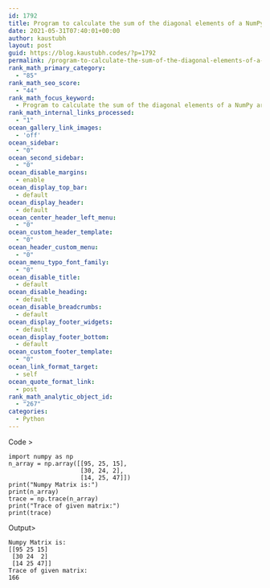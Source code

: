 ```yaml
---
id: 1792
title: Program to calculate the sum of the diagonal elements of a NumPy array
date: 2021-05-31T07:40:01+00:00
author: kaustubh
layout: post
guid: https://blog.kaustubh.codes/?p=1792
permalink: /program-to-calculate-the-sum-of-the-diagonal-elements-of-a-numpy-array/
rank_math_primary_category:
  - "85"
rank_math_seo_score:
  - "44"
rank_math_focus_keyword:
  - Program to calculate the sum of the diagonal elements of a NumPy array
rank_math_internal_links_processed:
  - "1"
ocean_gallery_link_images:
  - 'off'
ocean_sidebar:
  - "0"
ocean_second_sidebar:
  - "0"
ocean_disable_margins:
  - enable
ocean_display_top_bar:
  - default
ocean_display_header:
  - default
ocean_center_header_left_menu:
  - "0"
ocean_custom_header_template:
  - "0"
ocean_header_custom_menu:
  - "0"
ocean_menu_typo_font_family:
  - "0"
ocean_disable_title:
  - default
ocean_disable_heading:
  - default
ocean_disable_breadcrumbs:
  - default
ocean_display_footer_widgets:
  - default
ocean_display_footer_bottom:
  - default
ocean_custom_footer_template:
  - "0"
ocean_link_format_target:
  - self
ocean_quote_format_link:
  - post
rank_math_analytic_object_id:
  - "267"
categories:
  - Python
---
```

Code >

<pre class="wp-block-code"><code>import numpy as np
n_array = np.array(&#91;&#91;95, 25, 15],
                    &#91;30, 24, 2],
                    &#91;14, 25, 47]])
print("Numpy Matrix is:")
print(n_array)
trace = np.trace(n_array)
print("Trace of given matrix:")
print(trace)</code></pre>

Output>

<pre class="wp-block-code"><code>Numpy Matrix is:
&#91;&#91;95 25 15]
 &#91;30 24  2]
 &#91;14 25 47]]
Trace of given matrix:
166</code></pre>